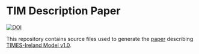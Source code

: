 # TIM Description Paper
[![DOI](https://img.shields.io/static/v1?label=DOI&message=10.5194/gmd-15-4991-2022&color=purple)](https://doi.org/10.5194/gmd-15-4991-2022)

This repository contains source files used to generate the [paper](https://doi.org/10.5194/gmd-15-4991-2022) describing [TIMES-Ireland Model v1.0](https://zenodo.org/record/5708681).
